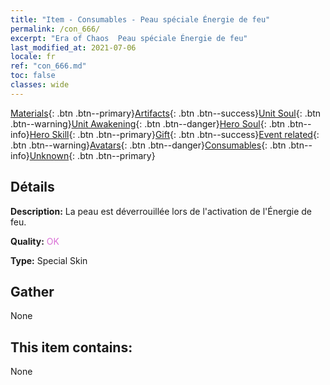```yaml
---
title: "Item - Consumables - Peau spéciale Énergie de feu"
permalink: /con_666/
excerpt: "Era of Chaos  Peau spéciale Énergie de feu"
last_modified_at: 2021-07-06
locale: fr
ref: "con_666.md"
toc: false
classes: wide
---
```

 [Materials](/ItemsFR/){: .btn .btn--primary}[Artifacts](/ItemsFR/Artifacts/){: .btn .btn--success}[Unit Soul](/ItemsFR/UnitSoul/){: .btn .btn--warning}[Unit Awakening](/ItemsFR/UnitAwakening/){: .btn .btn--danger}[Hero Soul](/ItemsFR/HeroSoul/){: .btn .btn--info}[Hero Skill](/ItemsFR/HeroSkill/){: .btn .btn--primary}[Gift](/ItemsFR/Gift/){: .btn .btn--success}[Event related](/ItemsFR/Events/){: .btn .btn--warning}[Avatars](/ItemsFR/Avatars/){: .btn .btn--danger}[Consumables](/ItemsFR/Consumables/){: .btn .btn--info}[Unknown](/ItemsFR/Unknown/){: .btn .btn--primary}

## Détails
 **Description:** La peau est déverrouillée lors de l'activation de l'Énergie de feu.

 **Quality:** <span style="color: #DA70D6">OK</span>

 **Type:** Special Skin

## Gather

  None

## This item contains:

  None

